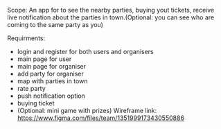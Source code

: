 Scope: An app for to see the nearby parties, buying yout tickets, receive live notification about the parties in town.(Optional: you can see who are coming to the same party as you)

Requirments:
  - login and register for both users and organisers
  - main page for user
  - main page for organiser
  - add party for organiser
  - map with parties in town
  - rate party
  - push notification option
  - buying ticket
  - (Optional: mini game with prizes)
Wireframe link: https://www.figma.com/files/team/1351999173430550886
